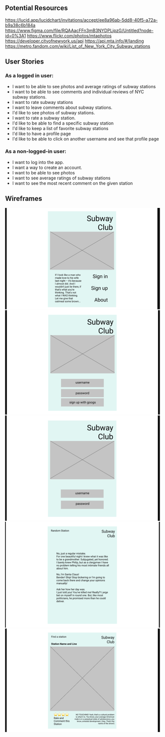 ## Potential Resources
https://lucid.app/lucidchart/invitations/accept/ee8a96ab-5dd8-40f5-a72a-b9a38c6b184a
https://www.figma.com/file/RQAAacFFn3mB3NYDPLjpzG/Untitled?node-id=0%3A1
https://www.flickr.com/photos/mtaphotos
https://developer.cityofnewyork.us/api
https://api.mta.info/#/landing
https://metro.fandom.com/wiki/List_of_New_York_City_Subway_stations


## User Stories

### As a logged in user:
* I want to be able to see photos and average ratings of subway stations
* I want to be able to see comments and individual reviews of NYC subway stations.
* I want to rate subway stations
* I want to leave comments about subway stations.
* I'd like to see photos of subway stations.
* I want to rate a subway station.
* I'd like to be able to find a specific subway station
* I'd like to keep a list of favorite subway stations
* I'd like to have a profile page
* I'd like to be able to click on another username and see that profile page


### As a non-logged-in user:
* I want to log into the app.
* I want a way to create an account.
* I want to be able to see photos
* I want to see average ratings of subway stations
* I want to see the most recent comment on the given station


## Wireframes
![Home](https://github.com/egrivalsky/subway-club/blob/main/home.png?raw=true)
![Sign Up](https://github.com/egrivalsky/subway-club/blob/main/sign-up.png?raw=true)
![Sign In](https://github.com/egrivalsky/subway-club/blob/main/sign-in.png?raw=true)
![Randome Station](https://github.com/egrivalsky/subway-club/blob/main/random-station.png?raw=true)
![Landing](https://github.com/egrivalsky/subway-club/blob/main/find-station.png?raw=true)
